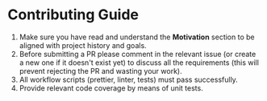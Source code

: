 # Contributing Guide
1. Make sure you have read and understand the **Motivation** section to be aligned with project history and goals.
2. Before submitting a PR please comment in the relevant issue (or create a new one if it doesn't exist yet) to discuss all the requirements (this will prevent rejecting the PR and wasting your work).
3. All workflow scripts (prettier, linter, tests) must pass successfully.
4. Provide relevant code coverage by means of unit tests.